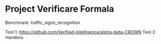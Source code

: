 # Project Verificare Formala

Benchmark: traffic_signs_recognition

Tool 1: https://github.com/Verified-Intelligence/alpha-beta-CROWN
Tool 2: marabou
